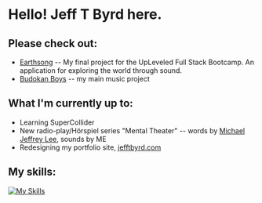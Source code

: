 # Hello! Jeff T Byrd here.

## Please check out:
- [Earthsong](https://github.com/jefftbyrd/Earthsong) -- My final project for the UpLeveled Full Stack Bootcamp. An application for exploring the world through sound.
- [Budokan Boys](https://budokanboys.club/) -- my main music project

## What I'm currently up to:
- Learning SuperCollider
- New radio-play/Hörspiel series "Mental Theater" -- words by [Michael Jeffrey Lee](https://www.michaeljeffreylee.com/), sounds by ME
- Redesigning my portfolio site, [jefftbyrd.com](https://jefftbyrd.com/)

## My skills:
[![My Skills](https://skillicons.dev/icons?i=js,html,css,react,nextjs,postgres,nodejs,sass,ps,ableton,p5js,vscode,ts,pr)](https://skillicons.dev)
